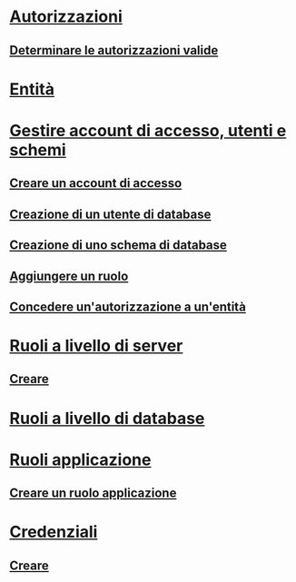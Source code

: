 # [Autorizzazioni](getting-started-with-database-engine-permissions.md)  
## [Determinare le autorizzazioni valide](determining-effective-database-engine-permissions.md)  
# [Entità](principals-database-engine.md)  
# [Gestire account di accesso, utenti e schemi](managing-logins-users-and-schemas-how-to-topics.md)  
## [Creare un account di accesso](create-a-login.md)  
## [Creazione di un utente di database](create-a-database-user.md)  
## [Creazione di uno schema di database](create-a-database-schema.md)  
## [Aggiungere un ruolo](join-a-role.md)  
## [Concedere un'autorizzazione a un'entità](grant-a-permission-to-a-principal.md)  
# [Ruoli a livello di server](server-level-roles.md)  
## [Creare](create-a-server-role.md)  
# [Ruoli a livello di database](database-level-roles.md)  
# [Ruoli applicazione](application-roles.md)  
## [Creare un ruolo applicazione](create-an-application-role.md)  
# [Credenziali](credentials-database-engine.md)  
## [Creare](create-a-credential.md)  
